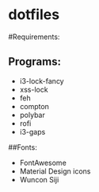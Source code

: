 # dotfiles

#Requirements:

## Programs:
* i3-lock-fancy
* xss-lock
* feh
* compton
* polybar
* rofi
* i3-gaps



##Fonts:
* FontAwesome
* Material Design icons
* Wuncon Siji
